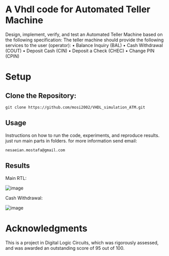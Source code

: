 
# A Vhdl code for Automated Teller Machine

Design, implement, verify, and test an Automated Teller Machine based on the following
specification:
The teller machine should provide the following services to the user (operator):
• Balance Inquiry (BAL)
• Cash Withdrawal (COUT)
• Deposit Cash (CIN)
• Deposit a Check (CHEC)
• Change PIN (CPIN)


# Setup

## Clone the Repository:

```
git clone https://github.com/mosi2002/VHDL_simulation_ATM.git
```

## Usage 
Instructions on how to run the code, experiments, and reproduce results.
just run main parts in folders. for more information send email:

```
nesaeian.mostafa@gmail.com
```
## Results

Main RTL:


![image](https://github.com/user-attachments/assets/b193eb14-fc13-42b6-9f46-791a4ba8890c)

Cash Withdrawal:

![image](https://github.com/user-attachments/assets/9dfa2e25-701b-4117-9180-e0956b0379bf)




# Acknowledgments
This is  a project in Digital Logic Circuits, which was rigorously assessed, and was awarded an outstanding score of 95 out of 100. 



